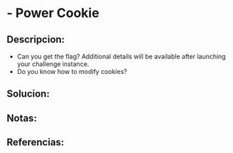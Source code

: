 #  - Power Cookie

## Descripcion:
* Can you get the flag?
Additional details will be available after launching your challenge instance.
* Do you know how to modify cookies?

## Solucion:

## Notas:

## Referencias: